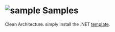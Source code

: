 # ![sample](https://github.com/MohammadAsgharian/Learn-Resource/blob/main/images/resource.png=250x250) Samples

Clean Architecture. simply install the .NET [template](https://github.com/jasontaylordev/CleanArchitecture).
